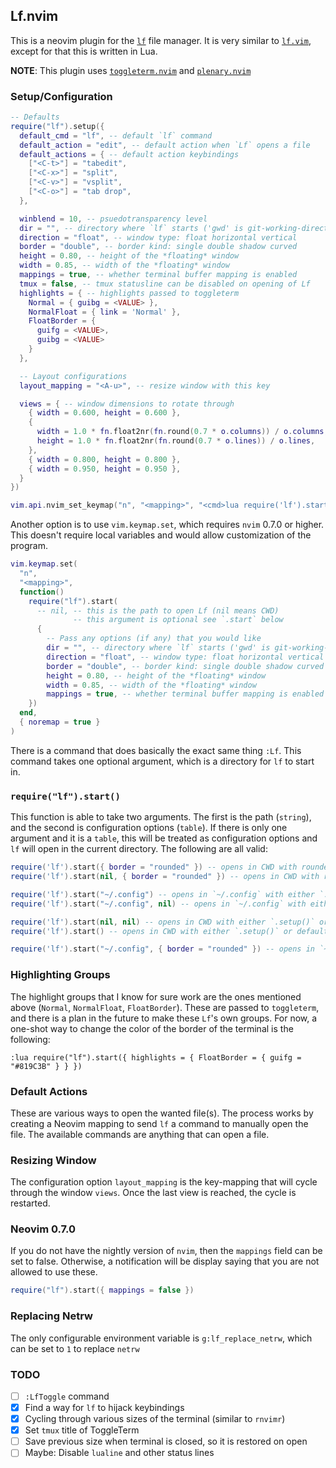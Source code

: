 ## Lf.nvim

This is a neovim plugin for the [`lf`](https://github.com/gokcehan/lf) file manager.
It is very similar to [`lf.vim`](https://github.com/ptzz/lf.vim), except for that this is written in Lua.

**NOTE**: This plugin uses [`toggleterm.nvim`](https://github.com/akinsho/toggleterm.nvim) and [`plenary.nvim`](https://github.com/nvim-lua/plenary.nvim)

### Setup/Configuration

```lua
-- Defaults
require("lf").setup({
  default_cmd = "lf", -- default `lf` command
  default_action = "edit", -- default action when `Lf` opens a file
  default_actions = { -- default action keybindings
    ["<C-t>"] = "tabedit",
    ["<C-x>"] = "split",
    ["<C-v>"] = "vsplit",
    ["<C-o>"] = "tab drop",
  },

  winblend = 10, -- psuedotransparency level
  dir = "", -- directory where `lf` starts ('gwd' is git-working-directory, "" is CWD)
  direction = "float", -- window type: float horizontal vertical
  border = "double", -- border kind: single double shadow curved
  height = 0.80, -- height of the *floating* window
  width = 0.85, -- width of the *floating* window
  mappings = true, -- whether terminal buffer mapping is enabled
  tmux = false, -- tmux statusline can be disabled on opening of Lf
  highlights = { -- highlights passed to toggleterm
    Normal = { guibg = <VALUE> },
    NormalFloat = { link = 'Normal' },
    FloatBorder = {
      guifg = <VALUE>,
      guibg = <VALUE>
    }
  },

  -- Layout configurations
  layout_mapping = "<A-u>", -- resize window with this key

  views = { -- window dimensions to rotate through
    { width = 0.600, height = 0.600 },
    {
      width = 1.0 * fn.float2nr(fn.round(0.7 * o.columns)) / o.columns,
      height = 1.0 * fn.float2nr(fn.round(0.7 * o.lines)) / o.lines,
    },
    { width = 0.800, height = 0.800 },
    { width = 0.950, height = 0.950 },
  }
})

vim.api.nvim_set_keymap("n", "<mapping>", "<cmd>lua require('lf').start()", { noremap = true })
```

Another option is to use `vim.keymap.set`, which requires `nvim` 0.7.0 or higher. This doesn't require local
variables and would allow customization of the program.

```lua
vim.keymap.set(
  "n",
  "<mapping>",
  function()
    require("lf").start(
      -- nil, -- this is the path to open Lf (nil means CWD)
              -- this argument is optional see `.start` below
      {
        -- Pass any options (if any) that you would like
        dir = "", -- directory where `lf` starts ('gwd' is git-working-directory)
        direction = "float", -- window type: float horizontal vertical
        border = "double", -- border kind: single double shadow curved
        height = 0.80, -- height of the *floating* window
        width = 0.85, -- width of the *floating* window
        mappings = true, -- whether terminal buffer mapping is enabled
    })
  end,
  { noremap = true }
)
```

There is a command that does basically the exact same thing `:Lf`. This command takes one optional argument,
which is a directory for `lf` to start in.

### `require("lf").start()`
This function is able to take two arguments. The first is the path (`string`), and the second is configuration
options (`table`). If there is only one argument and it is a `table`, this will be treated as configuration
options and `lf` will open in the current directory. The following are all valid:

```lua
require('lf').start({ border = "rounded" }) -- opens in CWD with rounded borders
require('lf').start(nil, { border = "rounded" }) -- opens in CWD with rounded borders

require('lf').start("~/.config") -- opens in `~/.config` with either `.setup()` or default options
require('lf').start("~/.config", nil) -- opens in `~/.config` with either `.setup()` or default options

require('lf').start(nil, nil) -- opens in CWD with either `.setup()` or default options
require('lf').start() -- opens in CWD with either `.setup()` or default options

require('lf').start("~/.config", { border = "rounded" }) -- opens in `~/.config` with rounded borders
```

### Highlighting Groups
The highlight groups that I know for sure work are the ones mentioned above (`Normal`, `NormalFloat`, `FloatBorder`). These are passed to `toggleterm`, and there is a plan in the future to make these `Lf`'s own groups. For now, a one-shot way to change the color of the border of the terminal is the following:

```
:lua require("lf").start({ highlights = { FloatBorder = { guifg = "#819C3B" } } })
```

### Default Actions
These are various ways to open the wanted file(s). The process works by creating a Neovim mapping to send
`lf` a command to manually open the file. The available commands are anything that can open a file.

### Resizing Window
The configuration option `layout_mapping` is the key-mapping that will cycle through the window `views`.
Once the last view is reached, the cycle is restarted.

### Neovim 0.7.0
If you do not have the nightly version of `nvim`, then the `mappings` field can be set to false.
Otherwise, a notification will be display saying that you are not allowed to use these.

```lua
require("lf").start({ mappings = false })
```

### Replacing Netrw
The only configurable environment variable is `g:lf_replace_netrw`, which can be set to `1` to replace `netrw`

### TODO
- [ ] `:LfToggle` command
- [x] Find a way for `lf` to hijack keybindings
- [x] Cycling through various sizes of the terminal (similar to `rnvimr`)
- [x] Set `tmux` title of ToggleTerm
- [ ] Save previous size when terminal is closed, so it is restored on open
- [ ] Maybe: Disable `lualine` and other status lines
